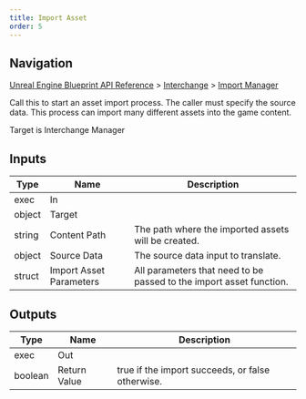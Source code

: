 ```yaml
---
title: Import Asset
order: 5
---
```

## Navigation

[Unreal Engine Blueprint API Reference](https://dev.epicgames.com/documentation/en-us/unreal-engine/BlueprintAPI) > [Interchange](https://dev.epicgames.com/documentation/en-us/unreal-engine/BlueprintAPI/Interchange) > [Import Manager](https://dev.epicgames.com/documentation/en-us/unreal-engine/BlueprintAPI/Interchange/ImportManager)

Call this to start an asset import process. The caller must specify the source data.
This process can import many different assets into the game content.

Target is Interchange Manager

## Inputs

| Type | Name | Description |
| --- | --- | --- |
| exec | In |  |
| object | Target |  |
| string | Content Path | The path where the imported assets will be created. |
| object | Source Data | The source data input to translate. |
| struct | Import Asset Parameters | All parameters that need to be passed to the import asset function. |

## Outputs

| Type | Name | Description |
| --- | --- | --- |
| exec | Out |  |
| boolean | Return Value | true if the import succeeds, or false otherwise. |
